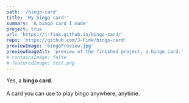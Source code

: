 ```yaml
---
path: '/bingo-card'
title: 'My bingo card!'
summary: 'A bingo card I made'
project: true
url: 'https://j-fink.github.io/bingo-card/'
repo: 'https://github.com/J-Fink/bingo-card'
previewImage: 'bingoPreview.jpg'
previewImageAlt: 'preview of the finished project, a bingo card.'
# containsImage: false
# featuredImage: test.png
---
```


Yes, a **bingo card**.\
\
A card you can use to play bingo anywhere, anytime.

